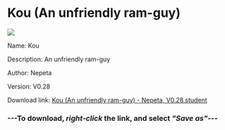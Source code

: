# Kou (An unfriendly ram-guy)

<img src = "https://raw.githubusercontent.com/Arbiter1223/Koukou-Gurashi-Custom-Students/master/Students/Files/Kou%20(An%20unfriendly%20ram-guy).png">

Name: Kou

Description: An unfriendly ram-guy

Author: Nepeta

Version: V0.28

Download link: <a href="https://raw.githubusercontent.com/Arbiter1223/Koukou-Gurashi-Custom-Students/master/Students/Files/Kou%20(An%20unfriendly%20ram-guy)%20-%20Nepeta%2C%20V0.28.student">Kou (An unfriendly ram-guy) - Nepeta, V0.28.student</a>

### ---**To download, _right-click_ the link, and select _"Save as"_**---

